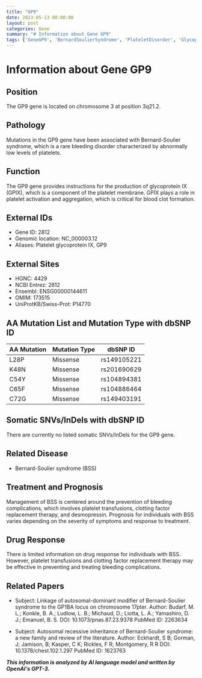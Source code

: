 ```yaml
---
title: "GP9"
date: 2023-05-13 00:00:00
layout: post
categories: Gene
summary: "# Information about Gene GP9"
tags: ['GeneGP9', 'BernardSoulierSyndrome', 'PlateletDisorder', 'GlycoproteinIX', 'BleedingDisorder', 'MissenseMutation', 'TreatmentOptions', 'Prognosis']
---
```


# Information about Gene GP9

## Position

The GP9 gene is located on chromosome 3 at position 3q21.2.

## Pathology

Mutations in the GP9 gene have been associated with Bernard-Soulier syndrome, which is a rare bleeding disorder characterized by abnormally low levels of platelets. 

## Function

The GP9 gene provides instructions for the production of glycoprotein IX (GPIX), which is a component of the platelet membrane. GPIX plays a role in platelet activation and aggregation, which is critical for blood clot formation.

## External IDs

- Gene ID: 2812
- Genomic location: NC_000003.12
- Aliases: Platelet glycoprotein IX, GP9

## External Sites

- HGNC: 4429
- NCBI Entrez: 2812
- Ensembl: ENSG00000144611
- OMIM: 173515
- UniProtKB/Swiss-Prot: P14770

## AA Mutation List and Mutation Type with dbSNP ID

| AA Mutation | Mutation Type | dbSNP ID |
|-------------|---------------|----------|
| L28P | Missense | rs149105221 |
| K48N | Missense | rs201690629 |
| C54Y | Missense | rs104894381 |
| C65F | Missense | rs104886464 |
| C72G | Missense | rs149403191 |

## Somatic SNVs/InDels with dbSNP ID

There are currently no listed somatic SNVs/InDels for the GP9 gene.

## Related Disease

- Bernard-Soulier syndrome (BSS)

## Treatment and Prognosis

Management of BSS is centered around the prevention of bleeding complications, which involves platelet transfusions, clotting factor replacement therapy, and desmopressin. Prognosis for individuals with BSS varies depending on the severity of symptoms and response to treatment.

## Drug Response

There is limited information on drug response for individuals with BSS. However, platelet transfusions and clotting factor replacement therapy may be effective in preventing and treating bleeding complications.

## Related Papers

- Subject: Linkage of autosomal-dominant modifier of Bernard-Soulier syndrome to the GP1BA locus on chromosome 17pter.
Author: Budarf, M. L.; Konkle, B. A.; Ludlow, L. B.; Michaud, D.; Liotta, L. A.; Yamashiro, D. J.; Emanuel, B. S.
DOI: 10.1073/pnas.87.23.9378
PubMed ID: 2263634

- Subject: Autosomal recessive inheritance of Bernard-Soulier syndrome: a new family and review of the literature.
Author: Eckhardt, S B; Gorman, J; Jamison, B; Kasper, C K; Rickles, F R; Montgomery, R R
DOI: 10.1378/chest.102.1.297
PubMed ID: 1623763

**_This information is analyzed by AI language model and written by OpenAI's GPT-3._**